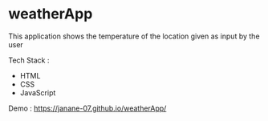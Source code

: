 # weatherApp
This application shows the temperature of the location given as input by the user

Tech Stack :
- HTML 
- CSS 
- JavaScript

Demo : https://janane-07.github.io/weatherApp/
